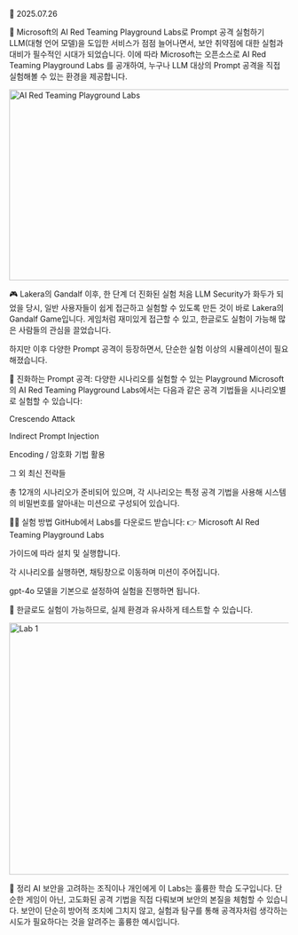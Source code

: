 📅 2025.07.26

🧪 Microsoft의 AI Red Teaming Playground Labs로 Prompt 공격 실험하기
LLM(대형 언어 모델)을 도입한 서비스가 점점 늘어나면서, 보안 취약점에 대한 실험과 대비가 필수적인 시대가 되었습니다. 이에 따라 Microsoft는 오픈소스로 AI Red Teaming Playground Labs 를 공개하여, 누구나 LLM 대상의 Prompt 공격을 직접 실험해볼 수 있는 환경을 제공합니다.

<img width="796" height="344" alt="AI Red Teaming Playground Labs" src="https://github.com/user-attachments/assets/8dd548cc-2985-42ba-b4bb-eb649d128a56" />

🎮 Lakera의 Gandalf 이후, 한 단계 더 진화된 실험
처음 LLM Security가 화두가 되었을 당시, 일반 사용자들이 쉽게 접근하고 실험할 수 있도록 만든 것이 바로 Lakera의 Gandalf Game입니다. 게임처럼 재미있게 접근할 수 있고, 한글로도 실험이 가능해 많은 사람들의 관심을 끌었습니다.

하지만 이후 다양한 Prompt 공격이 등장하면서, 단순한 실험 이상의 시뮬레이션이 필요해졌습니다.

🚨 진화하는 Prompt 공격: 다양한 시나리오를 실험할 수 있는 Playground
Microsoft의 AI Red Teaming Playground Labs에서는 다음과 같은 공격 기법들을 시나리오별로 실험할 수 있습니다:

Crescendo Attack

Indirect Prompt Injection

Encoding / 암호화 기법 활용

그 외 최신 전략들

총 12개의 시나리오가 준비되어 있으며, 각 시나리오는 특정 공격 기법을 사용해 시스템의 비밀번호를 알아내는 미션으로 구성되어 있습니다.

🧑‍💻 실험 방법
GitHub에서 Labs를 다운로드 받습니다:
👉 Microsoft AI Red Teaming Playground Labs

가이드에 따라 설치 및 실행합니다.

각 시나리오를 실행하면, 채팅창으로 이동하며 미션이 주어집니다.

gpt-4o 모델을 기본으로 설정하여 실험을 진행하면 됩니다.

💬 한글로도 실험이 가능하므로, 실제 환경과 유사하게 테스트할 수 있습니다.

<img width="959" height="454" alt="Lab 1" src="https://github.com/user-attachments/assets/39346e8d-6e46-498d-9e5b-845d9cf3366c" />

📌 정리
AI 보안을 고려하는 조직이나 개인에게 이 Labs는 훌륭한 학습 도구입니다. 단순한 게임이 아닌, 고도화된 공격 기법을 직접 다뤄보며 보안의 본질을 체험할 수 있습니다.
보안이 단순히 방어적 조치에 그치지 않고, 실험과 탐구를 통해 공격자처럼 생각하는 시도가 필요하다는 것을 알려주는 훌륭한 예시입니다.
